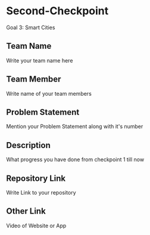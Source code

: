 # Second-Checkpoint

Goal 3: Smart Cities

## Team Name
Write your team name here

## Team Member
Write name of your team members

## Problem Statement
Mention your Problem Statement along with it's number

## Description
What progress you have done from checkpoint 1 till now

## Repository Link
Write Link to your repository

## Other Link
Video of Website or App
